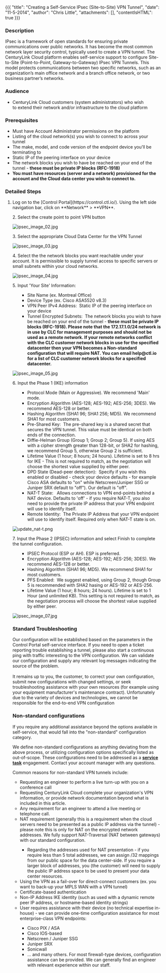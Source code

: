 {{{
  "title": "Creating a Self-Service IPsec (Site-to-Site) VPN Tunnel",
  "date": "11-5-2014",
  "author": "Chris Little",
  "attachments": [],
  "contentIsHTML": true
}}}

<h3>Description</h3>
<p>IPsec is a framework of open standards for ensuring private communications over public networks. It has become the most common network layer security control, typically used to create a VPN tunnel. The CenturyLink Cloud platform enables self-service
  support to configure Site-to-Site (Point-to-Point, Gateway-to-Gateway) IPsec VPN Tunnels. This model protects communications between two specific networks, such as an organization’s main office network and a branch office network, or two business
  partner’s networks.&nbsp;<strong><br /></strong>
</p>
<h3>Audience</h3>
<ul>
  <li>CenturyLink Cloud customers (system administrators) who wish to&nbsp;extend their network and/or infrastructure to the cloud platform</li>
</ul>
<h3>Prerequisites</h3>
<ul>
  <li>Must have Account Administrator permissions on the platform</li>
  <li>Listing of the&nbsp;cloud network(s) you wish to connect to across your tunnel</li>
  <li>The make, model, and code version of the endpoint device you'll be terminating to</li>
  <li>Static IP of the peering interface on your device</li>
  <li>The network blocks you wish to have be reached on your end of the tunnel - <strong>these must be private IP blocks (RFC-1918)</strong>
  </li>
  <li><strong>You must have resources (server and a network) provisioned for the account and&nbsp;the Cloud&nbsp;data center you wish to connect to.</strong>
  </li>
</ul>
<h3>Detailed Steps</h3>
<ol>
  <li>Log on to the [Control Portal](https://control.ctl.io/). Using the left side navigation bar, click on **Network** > **VPN**.</li>
<p>2. Select the create point to point VPN button</p>
<p><img src="https://t3n.zendesk.com/attachments/token/mdyjptwvqqnnjqa/?name=ipsec+image+02.jpg" alt="ipsec_image_02.jpg" />
</p>
<p>3. Select the appropriate Cloud Data Center for the VPN Tunnel</p>
<p><img src="https://t3n.zendesk.com/attachments/token/de2loiadv00zgzc/?name=ipsec+image+03.jpg" alt="ipsec_image_03.jpg" />
</p>
<p>4. Select the the network blocks you want reachable under your account. It is permissible to supply tunnel access to specific servers or small subnets within your cloud networks.</p>
<p><img src="https://t3n.zendesk.com/attachments/token/fjqwdjeo1wpgldw/?name=ipsec+image+04.jpg" alt="ipsec_image_04.jpg" />
</p>
<p>5. Input 'Your Site' Information:</p>
<ul>
  <ul>
    <li>Site Name (ex. Montreal Office)</li>
    <li>Device Type (ex. Cisco ASA5520 v8.3)</li>
    <li>VPN Peer IPv4 Address: &nbsp;Static IP of the peering interface on your device</li>
    <li>Tunnel Encrypted Subnets: &nbsp;The network blocks you wish to have be reached on your end of the tunnel -&nbsp;<strong>these must be private IP blocks (RFC-1918). Please note that the 172.17.1.0/24 network is in use by CLC for management purposes and should not be used as a remote network. If your remote networks conflict with the CLC customer network blocks in use for the specified datacenter then your VPN becomes a Non-standard configuration that will require NAT. You can email help@ctl.io for a list of CLC customer network blocks for a specified datacenter.</strong>
    </li>
  </ul>
</ul>
<p><img src="https://t3n.zendesk.com/attachments/token/izbezakbvlohipc/?name=ipsec+image+05.jpg" alt="ipsec_image_05.jpg" />
</p>
<p>6. Input the Phase 1 (IKE) information</p>
<ul>
  <ul>
    <li>Protocol Mode (Main or Aggressive). We recommend 'Main' mode.</li>
    <li>Encryption Algorithm (AES-128; AES-192; AES-256; 3DES). We recommend AES-128 or better.</li>
    <li>Hashing Algorithm (SHA1 96; SHA1 256; MD5). We recommend SHA1 for most customers.</li>
    <li>Pre-Shared Key: &nbsp;The pre-shared key is a shared secret that secures the VPN tunnel. This value must be identical on both ends of the connection.</li>
    <li>Diffie-Helman Group (Group 1; Group 2; Group 5). If using AES with a cipher strength greater than 128-bit, or SHA2 for hashing, we recommend Group 5, otherwise Group 2 is sufficient.</li>
    <li>Lifetime Value (1 hour; 8 hours; 24 hours). Lifetime is set to 8 hrs for IKE - This is not required to match, as the negotiation will choose the shortest value supplied by either peer.</li>
    <li>DPD State&nbsp;(Dead-peer detection): &nbsp;Specify if you wish this enabled or disabled - check your device defaults - for example Cisco ASA defaults to "on" while Netscreen/Juniper SSG or Juniper SRX default to "off"). Our default is "off".</li>
    <li>NAT-T State: &nbsp;&nbsp;Allows connections to VPN end-points behind a NAT device. Defaults to 'off' - if you require NAT-T, you also need to provide the private IP address that your VPN endpoint will use to identify itself.</li>
    <li>Remote Identity: &nbsp;The Private IP Address that your VPN endpoint will use to identify itself. Required only when NAT-T state is on.&nbsp;</li>
  </ul>
</ul>
<p><img src="https://t3n.zendesk.com/attachments/token/mw8k0nuwjpeyxbj/?name=update+nat-t.png" alt="update_nat-t.png" />
</p>
<p>7. Input the Phase 2 (IPSEC) information and select Finish to complete the tunnel configuration.</p>
<ul>
  <ul>
    <li>IPSEC Protocol (ESP or AH). ESP is&nbsp;preferred.</li>
    <li>Encryption Algorithm (AES-128; AES-192; AES-256; 3DES). We recommend AES-128 or better.</li>
    <li>Hashing Algorithm (SHA1 96; MD5). We recommend SHA1 for most customers.</li>
    <li>PFS Enabled: &nbsp;We suggest enabled, using Group 2, though Group 5 is recommended with SHA2 hasing or AES-192 or AES-256.</li>
    <li>Lifetime Value (1 hour; 8 hours; 24 hours). Lifetime is set to 1 Hour&nbsp;(and unlimited KB). This setting is not required to match, as the negotiation process will choose the shortest value supplied by either peer.</li>
  </ul>
</ul>
<p><img src="https://t3n.zendesk.com/attachments/token/ufpxph5fmzyhe5o/?name=ipsec+image+07.jpg" alt="ipsec_image_07.jpg" />
</p>

<h3><strong>Standard Troubleshooting</strong></h3>
<div>Our configuration will be established based on the parameters in the Control Portal self-service interface. If you need to open a ticket reporting trouble establishing a tunnel, please also start a continuous ping with traffic interesting to the VPN configuration.
  We can validate our configuration and supply any&nbsp;relevant&nbsp;log messages indicating the source of the problem.</div>
<div>
  <br />It remains up to you, the customer, to correct your own configuration, submit new configurations with changed settings, or seek troubleshooting assistance with your own resources (for example using your equipment manufacturer's maintenance contract).
  Unfortunately due to the variety of devices and technologies, we cannot be responsible for the end-to-end VPN configuration</div>
<h3><strong>Non-standard configurations</strong></h3>
<p>If you require any additional assistance beyond the options available in self-service, that would fall into the "non-standard" configuration category.</p>
<p>We define non-standard configurations as anything deviating from the above process, or utilizing configuration options specifically listed as out-of-scope. These configurations need to be addressed as a <a href="http://www.ctl.io/products/support/service-tasks"
 ><strong>service task</strong></a> engagement. Contact your account manager with any questions.</p>
<p>Common reasons for non-standard VPN tunnels include:</p>
<ul>
  <li>Requesting an engineer to perform a live turn-up with you on a conference call</li>
  <li>Requesting CenturyLink Cloud complete your organization's VPN information, or provide network documentation beyond what is included in this article.</li>
  <li>Any requirement for an engineer to attend a live meeting or telephone call.</li>
  <li>NAT requirement (generally this is a requirement when the cloud servers need to be presented as a public IP address via the tunnel) - please note this is only for NAT on the encrypted network addresses. We fully support NAT-Traversal (NAT between gateways)
    with our standard configuration.</li>
  <ul>
    <li>Regarding the addresses used for NAT presentation - if you require less than 5 total addresses, we can assign /32 mappings from our public space for the data center-side. If you require a larger block of addresses, you (the customer) will need to
      supply the public IP address space to be used to present your data center resources.</li>
  </ul>
  <li>Using the VPN as a fail-over for direct-connect customers (ex. you want to back-up your MPLS WAN with a VPN tunnel)</li>
  <li>Certificate-based authentication</li>
  <li>Non-IP Address IKE identity (such as used with a dynamic remote peer IP address, or hostname-based identity strings)</li>
  <li>User requires assistance with their device (no technical expertise in-house) - we can provide one-time configuration assistance for most enterprise-class VPN endpoints:</li>
  <ul>
    <li>Cisco PIX / ASA</li>
    <li>Cisco IOS-based</li>
    <li>Netscreen / Juniper SSG</li>
    <li>Juniper SRX</li>
    <li>Sonicwall</li>
    <li>... and many others. For most firewall-type devices, configuration assistance can be provided. We can generally find an engineer with relevant experience within our staff.</li>
  </ul>
</ul>
<h3>&nbsp;</h3>
